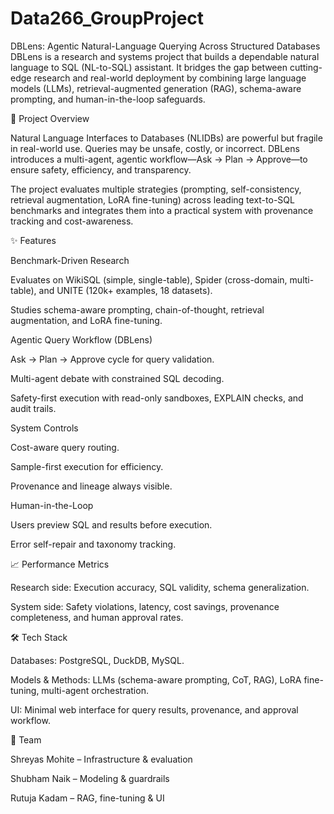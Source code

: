 # Data266_GroupProject
DBLens: Agentic Natural-Language Querying Across Structured Databases
DBLens is a research and systems project that builds a dependable natural language to SQL (NL-to-SQL) assistant. It bridges the gap between cutting-edge research and real-world deployment by combining large language models (LLMs), retrieval-augmented generation (RAG), schema-aware prompting, and human-in-the-loop safeguards.

🚀 Project Overview

Natural Language Interfaces to Databases (NLIDBs) are powerful but fragile in real-world use. Queries may be unsafe, costly, or incorrect. DBLens introduces a multi-agent, agentic workflow—Ask → Plan → Approve—to ensure safety, efficiency, and transparency.

The project evaluates multiple strategies (prompting, self-consistency, retrieval augmentation, LoRA fine-tuning) across leading text-to-SQL benchmarks and integrates them into a practical system with provenance tracking and cost-awareness.

✨ Features

Benchmark-Driven Research

Evaluates on WikiSQL (simple, single-table), Spider (cross-domain, multi-table), and UNITE (120k+ examples, 18 datasets).

Studies schema-aware prompting, chain-of-thought, retrieval augmentation, and LoRA fine-tuning.

Agentic Query Workflow (DBLens)

Ask → Plan → Approve cycle for query validation.

Multi-agent debate with constrained SQL decoding.

Safety-first execution with read-only sandboxes, EXPLAIN checks, and audit trails.

System Controls

Cost-aware query routing.

Sample-first execution for efficiency.

Provenance and lineage always visible.

Human-in-the-Loop

Users preview SQL and results before execution.

Error self-repair and taxonomy tracking.

📈 Performance Metrics

Research side: Execution accuracy, SQL validity, schema generalization.

System side: Safety violations, latency, cost savings, provenance completeness, and human approval rates.

🛠️ Tech Stack

Databases: PostgreSQL, DuckDB, MySQL.

Models & Methods: LLMs (schema-aware prompting, CoT, RAG), LoRA fine-tuning, multi-agent orchestration.

UI: Minimal web interface for query results, provenance, and approval workflow.


👥 Team

Shreyas Mohite – Infrastructure & evaluation

Shubham Naik – Modeling & guardrails

Rutuja Kadam – RAG, fine-tuning & UI
